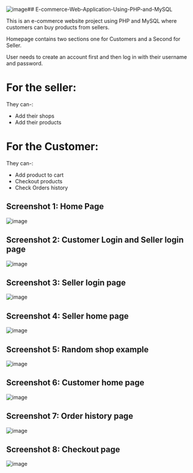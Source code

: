 ![image](https://github.com/gaurav0401/E-Commerce-Web-Application-Using-PHP-and-MySQL/assets/80095859/08684676-4476-452a-8e58-8fdc03283c9c)## E-commerce-Web-Application-Using-PHP-and-MySQL

This is an  e-commerce website project using PHP and MySQL where customers can buy products from sellers.

Homepage contains two sections one for Customers and a Second for Seller.

User needs to create an account first and then log in with their username and password.



 # For the seller:
   They can-:
   - Add  their shops
   - Add their  products
     

# For the  Customer:

  They can-:
   - Add product to cart
   - Checkout  products
   - Check Orders history


   
   
     
     


## Screenshot 1:    Home Page

![image](https://github.com/gaurav0401/E-Commerce-Web-Application-Using-PHP-and-MySQL/assets/80095859/55572f6b-5fc9-44fa-9232-2d1b5ba7cdfd)



## Screenshot 2:    Customer Login and Seller login page

![image](https://github.com/gaurav0401/Eshop-Web-Application-Using-PHP-and-MySQL/assets/80095859/24eb7129-afed-4357-ab3c-d1fe9be5d714)


## Screenshot 3:   Seller login page

![image](https://github.com/gaurav0401/Eshop-Web-Application-Using-PHP-and-MySQL/assets/80095859/b223e8da-824d-4b53-a1a0-c451ac8d6d27)


## Screenshot 4:   Seller home page

![image](https://github.com/gaurav0401/Eshop-Web-Application-Using-PHP-and-MySQL/assets/80095859/b5ad278a-b946-44bb-ac98-906dbc341c12)


## Screenshot 5:    Random shop example
![image](https://github.com/gaurav0401/Eshop-Web-Application-Using-PHP-and-MySQL/assets/80095859/a0b47d5e-db01-4fe2-b34b-48b2b932b272)



## Screenshot 6:  Customer home page


![image](https://github.com/gaurav0401/Eshop-Web-Application-Using-PHP-and-MySQL/assets/80095859/9df4e579-0fd5-4c5f-8b16-d0912afe4776)

## Screenshot 7:  Order history page

![image](https://github.com/gaurav0401/Eshop-Web-Application-Using-PHP-and-MySQL/assets/80095859/e813b5c8-e3e2-4e01-8e63-d79844182402)

## Screenshot 8: Checkout page

![image](https://github.com/gaurav0401/Eshop-Web-Application-Using-PHP-and-MySQL/assets/80095859/e970d01e-8b2b-4bc4-be06-ef69f4f3ee80)




